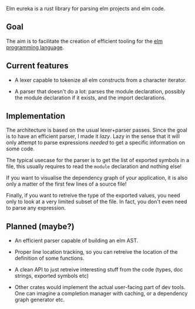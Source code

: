 Elm eureka is a rust library for parsing elm projects and elm code.

## Goal

The aim is to facilitate the creation of efficient tooling for the [elm
programming language](http://elm-lang.org).


## Current features

* A lexer capable to tokenize all elm constructs from a character iterator.

* A parser that doesn't do a lot: parses the module declaration, possibly the
	module declaration if it exists, and the import declarations.


## Implementation

The architecture is based on the usual lexer+parser passes. Since the goal is
to have an efficient parser, I made it *lazy*. Lazy in the sense that it will
only attempt to parse expressions *needed* to get a specific information on
some code.

The typical usecase for the parser is to get the list of exported symbols in a
file, this usually requires to read the `module` declaration and nothing else!

If you want to visualise the dependency graph of your application, it is also
only a matter of the first few lines of a source file!

Finally, if you want to retreive the type of the exported values, you need only
to look at a very limited subset of the file. In fact, you don't even need to
parse any expression.


## Planned (maybe?)

* An efficient parser capable of building an elm AST.

* Proper line location tracking, so you can retreive the location of the
	definition of some functions.

* A clean API to just retreive interesting stuff from the code (types, doc
	strings, exported symbols etc)

* Other crates would implement the actual user-facing part of dev tools. One
	can imagine a completion manager with caching, or a dependency graph
	generator etc.

<!--
## Nonfeatures

This library is not built to "verify" code, but to analyse existing code so it
can help you. If you need a tool to compile or verify elm code, use elm-make :)

## Features provided by other crates

* Proper dependency anaylsis for namespace based completion suggestions.

* Caching so the whole project doesn't need to be parsed every time.
-->

